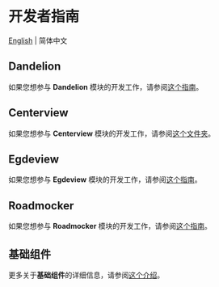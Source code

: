 # 开发者指南

[English](/profile/developer_guide.md) | 简体中文

## Dandelion

如果您想参与 **Dandelion**
模块的开发工作，请参阅[这个指南](https://github.com/open-v2x/dandelion/blob/master/doc/dandelion.md)。

## Centerview

如果您想参与 **Centerview** 模块的开发工作，请参阅[这个文件夹](https://github.com/open-v2x/centerview/tree/master/docs)。

## Egdeview

如果您想参与 **Egdeview**
模块的开发工作，请参阅[这个指南](https://github.com/open-v2x/edgeview/blob/master/docs/edgeview.md)。

## Roadmocker

如果您想参与 **Roadmocker**
模块的开发工作，请参阅[这个指南](https://github.com/open-v2x/roadmocker/blob/master/docs/roadmocker.md)。

## 基础组件

更多关于**基础组件**的详细信息，请参阅[这个介绍](https://github.com/open-v2x/docs/blob/master/src/v2x_basic_components.md)。

